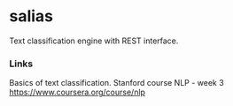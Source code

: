 # salias

Text classification engine with REST interface. 

### Links

Basics of text classification. Stanford course NLP - week 3 
https://www.coursera.org/course/nlp
